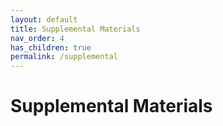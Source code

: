 ```yaml
---
layout: default
title: Supplemental Materials
nav_order: 4
has_children: true
permalink: /supplemental
---
```


# Supplemental Materials

